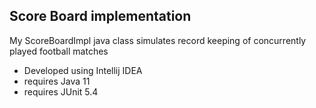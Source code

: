 ## Score Board implementation

My ScoreBoardImpl java class simulates record keeping of concurrently played football matches

+ Developed using Intellij IDEA
+ requires Java 11
+ requires JUnit 5.4
